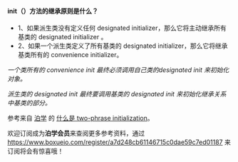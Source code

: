 #### init（）方法的继承原则是什么？

* 1、如果派生类没有定义任何 designated initializer，那么它将主动继承所有基类的 designated initializer 。
* 2、如果一个派生类定义了所有基类的 designated initializer，那么它将继承基类所有的 convenience initializer。

*一个类所有的 convenience init 最终必须调用自己类的designated init 来初始化对象。*

*派生类的 designated init 最终要调用基类的 designated init 来初始化继承关系中基类的部分。*

参考来自 [泊学]() 的 [什么是 two-phrase initialization](https://www.boxueio.com/series/understand-ref-types/ebook/176)。

欢迎订阅成为**泊学会员**来查阅更多参考资料，通过 <https://www.boxueio.com/register/a7d248cb61146715c0dae59c7ed01187> 来订阅将会有惊喜哦！